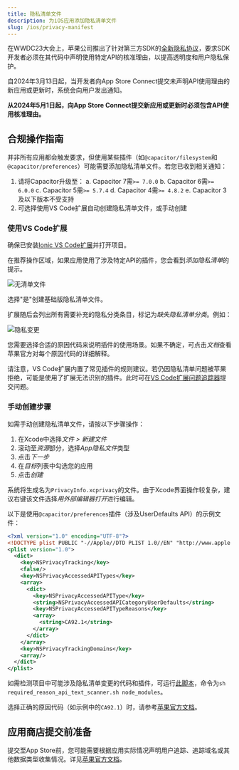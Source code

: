 ```yaml
---
title: 隐私清单文件
description: 为iOS应用添加隐私清单文件
slug: /ios/privacy-manifest
---
```


在WWDC23大会上，苹果公司推出了针对第三方SDK的[全新隐私协议](https://developer.apple.com/news/?id=3d8a9yyh)，要求SDK开发者必须在其代码中声明使用特定API的核准理由，以提高透明度和用户隐私保护。

自2024年3月13日起，当开发者向App Store Connect提交未声明API使用理由的新应用或更新时，系统会向用户发出通知。

**从2024年5月1日起，向App Store Connect提交新应用或更新时必须包含API使用核准理由。**

## 合规操作指南

并非所有应用都会触发要求，但使用某些插件（如`@capacitor/filesystem`和`@capacitor/preferences`）可能需要添加隐私清单文件。若您已收到相关通知：

1. 请将Capacitor升级至：
a. Capacitor 7需`>= 7.0.0`
b. Capacitor 6需`>= 6.0.0`
c. Capacitor 5需`>= 5.7.4`
d. Capacitor 4需`>= 4.8.2`
e. Capacitor 3及以下版本不受支持
2. 可选择使用VS Code扩展自动创建隐私清单文件，或手动创建

### 使用VS Code扩展

确保已安装[Ionic VS Code扩展](https://ionic.link/vscode)并打开项目。

在推荐操作区域，如果应用使用了涉及特定API的插件，您会看到*添加隐私清单*的提示。

![无清单文件](/img/v6/docs/ios/no-manifest.png)

选择"是"创建基础版隐私清单文件。

扩展随后会列出所有需要补充的隐私分类条目，标记为*缺失隐私清单分类*。例如：

![隐私变更](/img/v6/docs/ios/privacy-change.png)

您需要选择合适的原因代码来说明插件的使用场景。如果不确定，可点击*文档*查看苹果官方对每个原因代码的详细解释。

请注意，VS Code扩展内置了常见插件的规则建议。若仍因隐私清单问题被苹果拒绝，可能是使用了扩展无法识别的插件。此时可在[VS Code扩展问题追踪器](https://github.com/ionic-team/vscode-ionic/issues)提交问题。

### 手动创建步骤

如需手动创建隐私清单文件，请按以下步骤操作：

1. 在Xcode中选择*文件 > 新建文件*
2. 滚动至*资源*部分，选择*App隐私文件*类型
3. 点击*下一步*
4. 在*目标*列表中勾选您的应用
5. 点击*创建*

系统将生成名为`PrivacyInfo.xcprivacy`的文件。由于Xcode界面操作较复杂，建议右键该文件选择*用外部编辑器打开*进行编辑。

以下是使用`@capacitor/preferences`插件（涉及UserDefaults API）的示例文件：

```xml
<?xml version="1.0" encoding="UTF-8"?>
<!DOCTYPE plist PUBLIC "-//Apple//DTD PLIST 1.0//EN" "http://www.apple.com/DTDs/PropertyList-1.0.dtd">
<plist version="1.0">
  <dict>
    <key>NSPrivacyTracking</key>
    <false/>
    <key>NSPrivacyAccessedAPITypes</key>
    <array>
      <dict>
        <key>NSPrivacyAccessedAPIType</key>
        <string>NSPrivacyAccessedAPICategoryUserDefaults</string>
        <key>NSPrivacyAccessedAPITypeReasons</key>
        <array>
          <string>CA92.1</string>
        </array>
      </dict>
    </array>
    <key>NSPrivacyTrackingDomains</key>
    <array/>
  </dict>
</plist>
```

如需检测项目中可能涉及隐私清单变更的代码和插件，可运行[此脚本](https://github.com/Wooder/ios_17_required_reason_api_scanner)，命令为`sh required_reason_api_text_scanner.sh node_modules`。

选择正确的原因代码（如示例中的`CA92.1`）时，请参考[苹果官方文档](https://developer.apple.com/documentation/bundleresources/privacy_manifest_files/describing_use_of_required_reason_api)。

## 应用商店提交前准备

提交至App Store前，您可能需要根据应用实际情况声明用户追踪、追踪域名或其他数据类型收集情况。详见[苹果官方文档](https://developer.apple.com/documentation/bundleresources/privacy_manifest_files)。